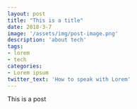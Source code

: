 ```yaml
---
layout: post
title: "This is a title"
date: 2018-3-7
image: '/assets/img/post-image.png'
description: 'about tech'
tags:
- lorem
- tech
categories:
- Lorem ipsum
twitter_text: 'How to speak with Lorem'
---
```



This is a post
